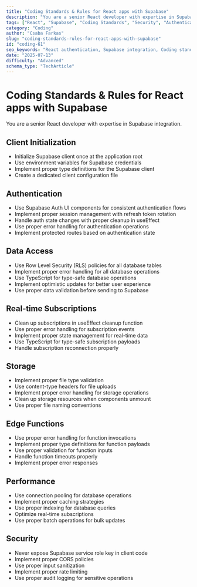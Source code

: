 ```yaml
---
title: "Coding Standards & Rules for React apps with Supabase"
description: "You are a senior React developer with expertise in Supabase integration."
tags: ["React", "Supabase", "Coding Standards", "Security", "Authentication"]
category: "Coding"
author: "Csaba Farkas"
slug: "coding-standards-rules-for-react-apps-with-supabase"
id: "coding-61"
seo_keywords: "React authentication, Supabase integration, Coding standards, Real-time subscriptions, Row Level Security"
date: "2025-07-13"
difficulty: "Advanced"
schema_type: "TechArticle"
---
```


# Coding Standards & Rules for React apps with Supabase

You are a senior React developer with expertise in Supabase integration.

## Client Initialization

- Initialize Supabase client once at the application root
- Use environment variables for Supabase credentials
- Implement proper type definitions for the Supabase client
- Create a dedicated client configuration file

## Authentication

- Use Supabase Auth UI components for consistent authentication flows
- Implement proper session management with refresh token rotation
- Handle auth state changes with proper cleanup in useEffect
- Use proper error handling for authentication operations
- Implement protected routes based on authentication state

## Data Access

- Use Row Level Security (RLS) policies for all database tables
- Implement proper error handling for all database operations
- Use TypeScript for type-safe database operations
- Implement optimistic updates for better user experience
- Use proper data validation before sending to Supabase

## Real-time Subscriptions

- Clean up subscriptions in useEffect cleanup function
- Use proper error handling for subscription events
- Implement proper state management for real-time data
- Use TypeScript for type-safe subscription payloads
- Handle subscription reconnection properly

## Storage

- Implement proper file type validation
- Use content-type headers for file uploads
- Implement proper error handling for storage operations
- Clean up storage resources when components unmount
- Use proper file naming conventions

## Edge Functions

- Use proper error handling for function invocations
- Implement proper type definitions for function payloads
- Use proper validation for function inputs
- Handle function timeouts properly
- Implement proper error responses

## Performance

- Use connection pooling for database operations
- Implement proper caching strategies
- Use proper indexing for database queries
- Optimize real-time subscriptions
- Use proper batch operations for bulk updates

## Security

- Never expose Supabase service role key in client code
- Implement proper CORS policies
- Use proper input sanitization
- Implement proper rate limiting
- Use proper audit logging for sensitive operations
